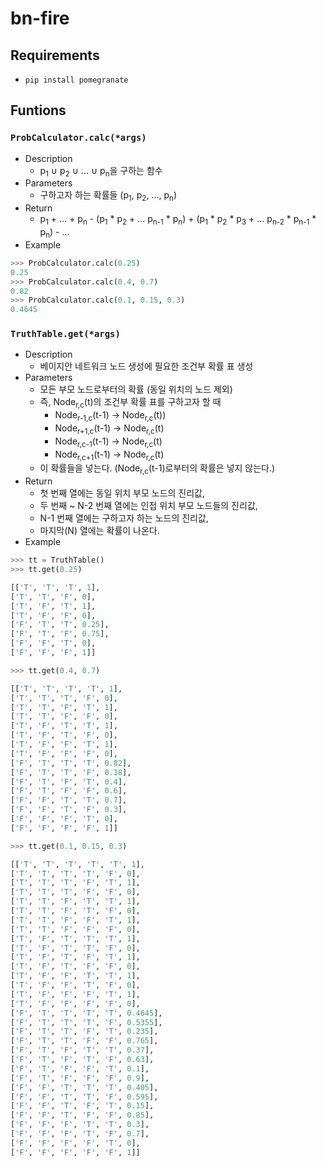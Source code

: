 # bn-fire

## Requirements

* `pip install pomegranate`

## Funtions

### `ProbCalculator.calc(*args)`
* Description
  * p<sub>1</sub> ∪ p<sub>2</sub> ∪ ... ∪ p<sub>n</sub>을 구하는 함수
* Parameters
  * 구하고자 하는 확률들 (p<sub>1</sub>, p<sub>2</sub>, ..., p<sub>n</sub>)
* Return
  * p<sub>1</sub> + ... + p<sub>n</sub> - (p<sub>1</sub> * p<sub>2</sub> + ... p<sub>n-1</sub> * p<sub>n</sub>) + (p<sub>1</sub> * p<sub>2</sub> * p<sub>3</sub> + ... p<sub>n-2</sub> * p<sub>n-1</sub> * p<sub>n</sub>) - ...
* Example
```py
>>> ProbCalculator.calc(0.25)
0.25
>>> ProbCalculator.calc(0.4, 0.7)
0.82
>>> ProbCalculator.calc(0.1, 0.15, 0.3)
0.4645
```

### `TruthTable.get(*args)`
* Description
  * 베이지안 네트워크 노드 생성에 필요한 조건부 확률 표 생성
* Parameters
  * 모든 부모 노드로부터의 확률 (동일 위치의 노드 제외)
  * 즉, Node<sub>r,c</sub>(t)의 조건부 확률 표를 구하고자 할 때
    * Node<sub>r-1,c</sub>(t-1) -> Node<sub>r,c</sub>(t))
    * Node<sub>r+1,c</sub>(t-1) -> Node<sub>r,c</sub>(t)
    * Node<sub>r,c-1</sub>(t-1) -> Node<sub>r,c</sub>(t)
    * Node<sub>r,c+1</sub>(t-1) -> Node<sub>r,c</sub>(t)
  * 이 확률들을 넣는다. (Node<sub>r,c</sub>(t-1)로부터의 확률은 넣지 않는다.)
* Return
  * 첫 번째 열에는 동일 위치 부모 노드의 진리값,
  * 두 번째 ~ N-2 번째 열에는 인접 위치 부모 노드들의 진리값,
  * N-1 번째 열에는 구하고자 하는 노드의 진리값,
  * 마지막(N) 열에는 확률이 나온다.
* Example
```py
>>> tt = TruthTable()
>>> tt.get(0.25)

[['T', 'T', 'T', 1],
['T', 'T', 'F', 0],
['T', 'F', 'T', 1],
['T', 'F', 'F', 0],
['F', 'T', 'T', 0.25],
['F', 'T', 'F', 0.75],
['F', 'F', 'T', 0],
['F', 'F', 'F', 1]]

>>> tt.get(0.4, 0.7)

[['T', 'T', 'T', 'T', 1],
['T', 'T', 'T', 'F', 0],
['T', 'T', 'F', 'T', 1],
['T', 'T', 'F', 'F', 0],
['T', 'F', 'T', 'T', 1],
['T', 'F', 'T', 'F', 0],
['T', 'F', 'F', 'T', 1],
['T', 'F', 'F', 'F', 0],
['F', 'T', 'T', 'T', 0.82],
['F', 'T', 'T', 'F', 0.18],
['F', 'T', 'F', 'T', 0.4],
['F', 'T', 'F', 'F', 0.6],
['F', 'F', 'T', 'T', 0.7],
['F', 'F', 'T', 'F', 0.3],
['F', 'F', 'F', 'T', 0],
['F', 'F', 'F', 'F', 1]]

>>> tt.get(0.1, 0.15, 0.3)

[['T', 'T', 'T', 'T', 'T', 1],
['T', 'T', 'T', 'T', 'F', 0],
['T', 'T', 'T', 'F', 'T', 1],
['T', 'T', 'T', 'F', 'F', 0],
['T', 'T', 'F', 'T', 'T', 1],
['T', 'T', 'F', 'T', 'F', 0],
['T', 'T', 'F', 'F', 'T', 1],
['T', 'T', 'F', 'F', 'F', 0],
['T', 'F', 'T', 'T', 'T', 1],
['T', 'F', 'T', 'T', 'F', 0],
['T', 'F', 'T', 'F', 'T', 1],
['T', 'F', 'T', 'F', 'F', 0],
['T', 'F', 'F', 'T', 'T', 1],
['T', 'F', 'F', 'T', 'F', 0],
['T', 'F', 'F', 'F', 'T', 1],
['T', 'F', 'F', 'F', 'F', 0],
['F', 'T', 'T', 'T', 'T', 0.4645],
['F', 'T', 'T', 'T', 'F', 0.5355],
['F', 'T', 'T', 'F', 'T', 0.235],
['F', 'T', 'T', 'F', 'F', 0.765],
['F', 'T', 'F', 'T', 'T', 0.37],
['F', 'T', 'F', 'T', 'F', 0.63],
['F', 'T', 'F', 'F', 'T', 0.1],
['F', 'T', 'F', 'F', 'F', 0.9],
['F', 'F', 'T', 'T', 'T', 0.405],
['F', 'F', 'T', 'T', 'F', 0.595],
['F', 'F', 'T', 'F', 'T', 0.15],
['F', 'F', 'T', 'F', 'F', 0.85],
['F', 'F', 'F', 'T', 'T', 0.3],
['F', 'F', 'F', 'T', 'F', 0.7],
['F', 'F', 'F', 'F', 'T', 0],
['F', 'F', 'F', 'F', 'F', 1]]
```